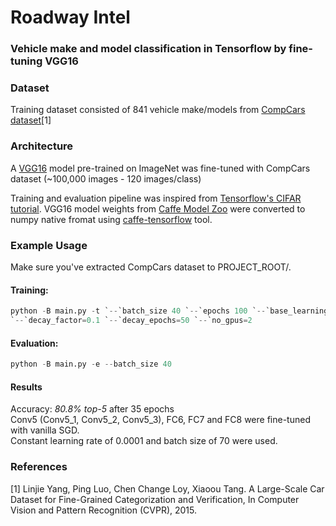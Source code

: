 # Roadway Intel

### Vehicle make and model classification in Tensorflow by fine-tuning VGG16

### Dataset
Training dataset consisted of 841 vehicle make/models from [CompCars dataset](http://mmlab.ie.cuhk.edu.hk/datasets/comp_cars/index.html)[1]

### Architecture
A [VGG16](http://arxiv.org/pdf/1409.1556.pdf) model pre-trained on ImageNet was fine-tuned with CompCars dataset (~100,000 images - 120 images/class)

Training and evaluation pipeline was inspired from [Tensorflow's CIFAR tutorial](https://www.tensorflow.org/versions/r0.10/tutorials/deep_cnn/index.html).
VGG16 model weights from [Caffe Model Zoo](https://github.com/BVLC/caffe/wiki/Model-Zoo) were converted to numpy native fromat using [caffe-tensorflow](https://github.com/ethereon/caffe-tensorflow) tool.


### Example Usage
Make sure you've extracted CompCars dataset to PROJECT_ROOT/.
#### Training:
```python
python -B main.py -t `--`batch_size 40 `--`epochs 100 `--`base_learning_rate=0.0001
`--`decay_factor=0.1 `--`decay_epochs=50 `--`no_gpus=2
```
#### Evaluation:
```python
python -B main.py -e --batch_size 40
```

#### Results
Accuracy: *80.8% top-5* after 35 epochs  
Conv5 (Conv5_1, Conv5_2, Conv5_3), FC6, FC7 and FC8 were fine-tuned with vanilla SGD.  
Constant learning rate of 0.0001 and batch size of 70 were used.  

### References
[1] Linjie Yang, Ping Luo, Chen Change Loy, Xiaoou Tang. A Large-Scale Car Dataset for Fine-Grained Categorization and Verification, In Computer Vision and Pattern Recognition (CVPR), 2015.

